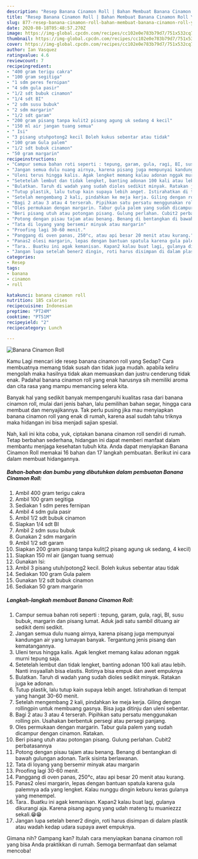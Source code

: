 ```yaml
---
description: "Resep Banana Cinamon Roll | Bahan Membuat Banana Cinamon Roll Yang Menggugah Selera"
title: "Resep Banana Cinamon Roll | Bahan Membuat Banana Cinamon Roll Yang Menggugah Selera"
slug: 877-resep-banana-cinamon-roll-bahan-membuat-banana-cinamon-roll-yang-menggugah-selera
date: 2020-08-18T05:48:57.270Z
image: https://img-global.cpcdn.com/recipes/cc102e0e783b79d7/751x532cq70/banana-cinamon-roll-foto-resep-utama.jpg
thumbnail: https://img-global.cpcdn.com/recipes/cc102e0e783b79d7/751x532cq70/banana-cinamon-roll-foto-resep-utama.jpg
cover: https://img-global.cpcdn.com/recipes/cc102e0e783b79d7/751x532cq70/banana-cinamon-roll-foto-resep-utama.jpg
author: Ian Vasquez
ratingvalue: 4.6
reviewcount: 7
recipeingredient:
- "400 gram terigu cakra"
- "100 gram segitiga"
- "1 sdm peres fernipan"
- "4 sdm gula pasir"
- "1/2 sdt bubuk cinamon"
- "1/4 sdt BI"
- "2 sdm susu bubuk"
- "2 sdm margarin"
- "1/2 sdt garam"
- "200 gram pisang tanpa kulit2 pisang agung uk sedang 4 kecil"
- "150 ml air jangan tuang semua"
- " Isi"
- "3 pisang utuhpotong2 kecil Boleh kukus sebentar atau tidak"
- "100 gram Gula palem"
- "1/2 sdt bubuk cinamon"
- "50 gram margarin"
recipeinstructions:
- "Campur semua bahan roti seperti : tepung, garam, gula, ragi, BI, susu bubuk, margarin dan pisang lumat. Aduk jadi satu sambil dituang air sedikit demi sedikit."
- "Jangan semua dulu nuang airnya, karena pisang juga mempunyai kandungan air yang lumayan banyak. Tergantung jenis pisang dan kematangannya."
- "Uleni terus hingga kalis. Agak lengket memang kalau adonan nggak murni tepung saja."
- "Setetelah lembut dan tidak lengket, banting adonan 100 kali atau lebih. Nanti insyaallah bisa elastis. Rotinya bisa empuk dan awet empuknya"
- "Bulatkan. Taruh di wadah yang sudah dioles sedikit minyak. Ratakan juga ke adonan."
- "Tutup plastik, lalu tutup kain supaya lebih anget. Istirahatkan di tempat yang hangat 30-60 menit."
- "Setelah mengembang 2 kali, pindahkan ke meja kerja. Giling dengan rollingpin untuk membuang gasnya. Bisa juga ditinju dan uleni sebentar."
- "Bagi 2 atau 3 atau 4 terserah. Pipihkan satu persatu menggunakan rolling pin. Usahakan berbentuk persegi atau persegi panjang."
- "Oles permukaan dengan margarin. Tabur gula palem yang sudah dicampur dengan cinamon. Ratakan."
- "Beri pisang utuh atau potongan pisang. Gulung perlahan. Cubit2 perbatasannya"
- "Potong dengan pisau tajam atau benang. Benang di bentangkan di bawah gulungan adonan. Tarik sisinta berlawanan."
- "Tata di loyang yang bersemir minyak atau margarin"
- "Proofing lagi 30-60 menit."
- "Panggang di oven panas, 250°c, atau api besar 20 menit atau kurang."
- "Panas2 olesi margarin, lepas dengan bantuan spatula karena gula palemnya ada yang lengket. Kalau nunggu dingin keburu keras gulanya yang menempel."
- "Tara.. Buatku ini agak kemanisan. Kapan2 kalau buat lagi, gulanya dikurangi aja. Karena pisang agung yang udah mateng tu muaniezzz sekali.😁😁"
- "Jangan lupa setelah bener2 dingin, roti harus disimpan di dalam plastik atau wadah kedap udara supaya awet empuknya."
categories:
- Resep
tags:
- banana
- cinamon
- roll

katakunci: banana cinamon roll 
nutrition: 185 calories
recipecuisine: Indonesian
preptime: "PT24M"
cooktime: "PT51M"
recipeyield: "2"
recipecategory: Lunch

---
```



![Banana Cinamon Roll](https://img-global.cpcdn.com/recipes/cc102e0e783b79d7/751x532cq70/banana-cinamon-roll-foto-resep-utama.jpg)

Kamu Lagi mencari ide resep banana cinamon roll yang Sedap? Cara membuatnya memang tidak susah dan tidak juga mudah. apabila keliru mengolah maka hasilnya tidak akan memuaskan dan justru cenderung tidak enak. Padahal banana cinamon roll yang enak harusnya sih memiliki aroma dan cita rasa yang mampu memancing selera kita.

Banyak hal yang sedikit banyak mempengaruhi kualitas rasa dari banana cinamon roll, mulai dari jenis bahan, lalu pemilihan bahan segar, hingga cara membuat dan menyajikannya. Tak perlu pusing jika mau menyiapkan banana cinamon roll yang enak di rumah, karena asal sudah tahu triknya maka hidangan ini bisa menjadi sajian spesial.




Nah, kali ini kita coba, yuk, ciptakan banana cinamon roll sendiri di rumah. Tetap berbahan sederhana, hidangan ini dapat memberi manfaat dalam membantu menjaga kesehatan tubuh kita. Anda dapat menyiapkan Banana Cinamon Roll memakai 16 bahan dan 17 langkah pembuatan. Berikut ini cara dalam membuat hidangannya.

<!--inarticleads1-->

##### Bahan-bahan dan bumbu yang dibutuhkan dalam pembuatan Banana Cinamon Roll:

1. Ambil 400 gram terigu cakra
1. Ambil 100 gram segitiga
1. Sediakan 1 sdm peres fernipan
1. Ambil 4 sdm gula pasir
1. Ambil 1/2 sdt bubuk cinamon
1. Siapkan 1/4 sdt BI
1. Ambil 2 sdm susu bubuk
1. Gunakan 2 sdm margarin
1. Ambil 1/2 sdt garam
1. Siapkan 200 gram pisang tanpa kulit(2 pisang agung uk sedang, 4 kecil)
1. Siapkan 150 ml air (jangan tuang semua)
1. Gunakan  Isi:
1. Ambil 3 pisang utuh/potong2 kecil. Boleh kukus sebentar atau tidak
1. Sediakan 100 gram Gula palem
1. Gunakan 1/2 sdt bubuk cinamon
1. Sediakan 50 gram margarin




<!--inarticleads2-->

##### Langkah-langkah membuat Banana Cinamon Roll:

1. Campur semua bahan roti seperti : tepung, garam, gula, ragi, BI, susu bubuk, margarin dan pisang lumat. Aduk jadi satu sambil dituang air sedikit demi sedikit.
1. Jangan semua dulu nuang airnya, karena pisang juga mempunyai kandungan air yang lumayan banyak. Tergantung jenis pisang dan kematangannya.
1. Uleni terus hingga kalis. Agak lengket memang kalau adonan nggak murni tepung saja.
1. Setetelah lembut dan tidak lengket, banting adonan 100 kali atau lebih. Nanti insyaallah bisa elastis. Rotinya bisa empuk dan awet empuknya
1. Bulatkan. Taruh di wadah yang sudah dioles sedikit minyak. Ratakan juga ke adonan.
1. Tutup plastik, lalu tutup kain supaya lebih anget. Istirahatkan di tempat yang hangat 30-60 menit.
1. Setelah mengembang 2 kali, pindahkan ke meja kerja. Giling dengan rollingpin untuk membuang gasnya. Bisa juga ditinju dan uleni sebentar.
1. Bagi 2 atau 3 atau 4 terserah. Pipihkan satu persatu menggunakan rolling pin. Usahakan berbentuk persegi atau persegi panjang.
1. Oles permukaan dengan margarin. Tabur gula palem yang sudah dicampur dengan cinamon. Ratakan.
1. Beri pisang utuh atau potongan pisang. Gulung perlahan. Cubit2 perbatasannya
1. Potong dengan pisau tajam atau benang. Benang di bentangkan di bawah gulungan adonan. Tarik sisinta berlawanan.
1. Tata di loyang yang bersemir minyak atau margarin
1. Proofing lagi 30-60 menit.
1. Panggang di oven panas, 250°c, atau api besar 20 menit atau kurang.
1. Panas2 olesi margarin, lepas dengan bantuan spatula karena gula palemnya ada yang lengket. Kalau nunggu dingin keburu keras gulanya yang menempel.
1. Tara.. Buatku ini agak kemanisan. Kapan2 kalau buat lagi, gulanya dikurangi aja. Karena pisang agung yang udah mateng tu muaniezzz sekali.😁😁
1. Jangan lupa setelah bener2 dingin, roti harus disimpan di dalam plastik atau wadah kedap udara supaya awet empuknya.




Gimana nih? Gampang kan? Itulah cara menyiapkan banana cinamon roll yang bisa Anda praktikkan di rumah. Semoga bermanfaat dan selamat mencoba!
